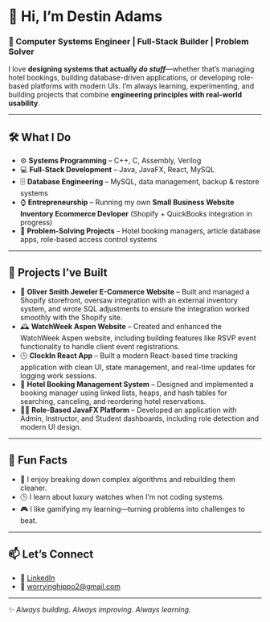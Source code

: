 # 👋 Hi, I’m Destin Adams  

### 🚀 Computer Systems Engineer | Full-Stack Builder | Problem Solver  

I love **designing systems that actually *do stuff***—whether that’s managing hotel bookings, building database-driven applications, or developing role-based platforms with modern UIs. I’m always learning, experimenting, and building projects that combine **engineering principles with real-world usability**.  

---

## 🛠️ What I Do
- ⚙️ **Systems Programming** – C++, C, Assembly, Verilog  
- 💻 **Full-Stack Development** – Java, JavaFX, React, MySQL  
- 🗄️ **Database Engineering** – MySQL, data management, backup & restore systems  
- ⌚ **Entrepreneurship** – Running my own **Small Business Website Inventory Ecommerce Devloper** (Shopify + QuickBooks integration in progress)  
- 🎯 **Problem-Solving Projects** – Hotel booking managers, article database apps, role-based access control systems  

---

## 🌟 Projects I’ve Built
- 💎 **Oliver Smith Jeweler E-Commerce Website** – Built and managed a Shopify storefront, oversaw integration with an external inventory system, and wrote SQL adjustments to ensure the integration worked smoothly with the Shopify site.
- 🕰️ **WatchWeek Aspen Website** – Created and enhanced the WatchWeek Aspen website, including building features like RSVP event functionality to handle client event registrations.
- 🕒 **ClockIn React App** – Built a modern React-based time tracking application with clean UI, state management, and real-time updates for logging work sessions.  
- 🏨 **Hotel Booking Management System** – Designed and implemented a booking manager using linked lists, heaps, and hash tables for searching, canceling, and reordering hotel reservations.  
- 👩‍🏫 **Role-Based JavaFX Platform** – Developed an application with Admin, Instructor, and Student dashboards, including role detection and modern UI design.
  
---

## 🎨 Fun Facts
- 🧩 I enjoy breaking down complex algorithms and rebuilding them cleaner.  
- 🕒 I learn about luxury watches  when I’m not coding systems.  
- 🎮 I like gamifying my learning—turning problems into challenges to beat.  

---

## 📫 Let’s Connect
- 💼 [LinkedIn](https://www.linkedin.com/in/destin-adams/)  
- 📧 worryinghippo2@gmail.com  

---

✨ *Always building. Always improving. Always learning.*  
